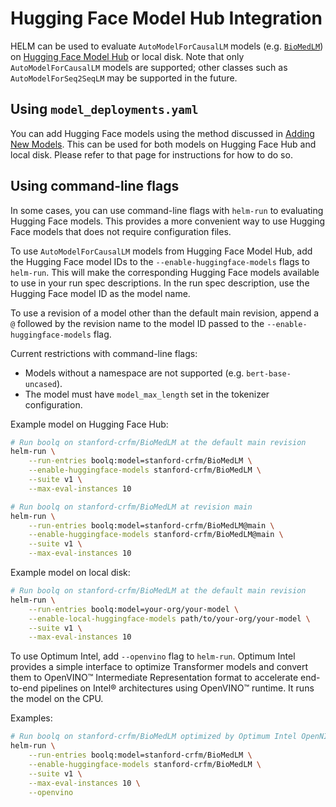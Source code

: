 # Hugging Face Model Hub Integration

HELM can be used to evaluate `AutoModelForCausalLM` models (e.g. [`BioMedLM`](https://huggingface.co/stanford-crfm/BioMedLM)) on [Hugging Face Model Hub](https://huggingface.co/models) or local disk. Note that only `AutoModelForCausalLM` models are supported; other classes such as `AutoModelForSeq2SeqLM` may be supported in the future.

## Using `model_deployments.yaml`

You can add Hugging Face models using the method discussed in [Adding New Models](adding_new_models.md). This can be used for both models on Hugging Face Hub and local disk. Please refer to that page for instructions for how to do so.

## Using command-line flags

In some cases, you can use command-line flags with `helm-run` to evaluating Hugging Face models. This provides a more convenient way to use Hugging Face models that does not require configuration files.

To use `AutoModelForCausalLM` models from Hugging Face Model Hub, add the Hugging Face model IDs to the `--enable-huggingface-models` flags to `helm-run`. This will make the corresponding Hugging Face models available to use in your run spec descriptions. In the run spec description, use the Hugging Face model ID as the model name.

To use a revision of a model other than the default main revision, append a `@` followed by the revision name to the model ID passed to the `--enable-huggingface-models` flag.

Current restrictions with command-line flags:

- Models without a namespace are not supported (e.g. `bert-base-uncased`).
- The model must have `model_max_length` set in the tokenizer configuration.

Example model on Hugging Face Hub:

```bash
# Run boolq on stanford-crfm/BioMedLM at the default main revision
helm-run \
    --run-entries boolq:model=stanford-crfm/BioMedLM \
    --enable-huggingface-models stanford-crfm/BioMedLM \
    --suite v1 \
    --max-eval-instances 10

# Run boolq on stanford-crfm/BioMedLM at revision main
helm-run \
    --run-entries boolq:model=stanford-crfm/BioMedLM@main \
    --enable-huggingface-models stanford-crfm/BioMedLM@main \
    --suite v1 \
    --max-eval-instances 10
```

Example model on local disk:

```bash
# Run boolq on stanford-crfm/BioMedLM at the default main revision
helm-run \
    --run-entries boolq:model=your-org/your-model \
    --enable-local-huggingface-models path/to/your-org/your-model \
    --suite v1 \
    --max-eval-instances 10
```

To use Optimum Intel, add `--openvino` flag to `helm-run`. Optimum Intel provides a simple interface to optimize Transformer models and convert them to OpenVINO™ Intermediate Representation format to accelerate end-to-end pipelines on Intel® architectures using OpenVINO™ runtime. It runs the model on the CPU.

Examples:

```bash
# Run boolq on stanford-crfm/BioMedLM optimized by Optimum Intel OpenNIVO
helm-run \
    --run-entries boolq:model=stanford-crfm/BioMedLM \
    --enable-huggingface-models stanford-crfm/BioMedLM \
    --suite v1 \
    --max-eval-instances 10 \
    --openvino 
```
